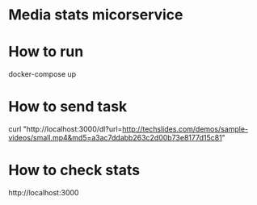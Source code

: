 # Media stats micorservice

# How to run
docker-compose up

# How to send task
curl "http://localhost:3000/dl?url=http://techslides.com/demos/sample-videos/small.mp4&md5=a3ac7ddabb263c2d00b73e8177d15c81"

# How to check stats
http://localhost:3000
